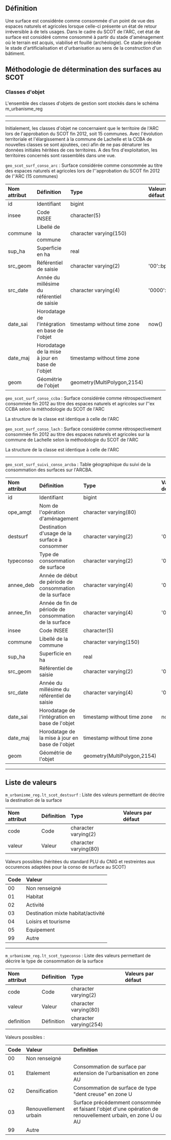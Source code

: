 

## Définition

Une surface est considérée comme consommée d'un point de vue des espaces naturels et agricoles lorsque celle-ci présente un état de retour irréversible à de tels usages. Dans le cadre du SCOT de l'ARC, cet état de surface est considéré comme consommé à partir du stade d'aménagement où le terrain est acquis, viabilisé et fouillé (archéologie). Ce stade précéde le stade d'artificialisation et d'urbanisation au sens de la construction d'un bâtiment. 

## Méthodologie de détermination des surfaces au SCOT


### Classes d'objet



L'ensemble des classes d'objets de gestion sont stockés dans le schéma m_urbanisme_reg


---




---

Initialement, les classes d'objet ne concernaient que le territoire de l'ARC lors de l'approbation du SCOT fin 2012, soit 15 communes.
Avec l'évolution territoriale et l'élargissement à la commune de Lachelle et la CCBA de nouvelles classes se sont ajoutées, ceci afin de ne pas dénaturer les données initiales héritées de ces territoires.
A des fins d'exploitation, les territoires concernés sont rassemblés dans une vue.

   `geo_scot_surf_conso_arc` : Surface considérée comme consommée au titre des espaces naturels et agricoles lors de l''approbation du SCOT fin 2012 de l''ARC (15 communes)

|Nom attribut | Définition | Type | Valeurs par défaut |
|:---|:---|:---|:---|
|id|Identifiant|bigint| |
|insee|Code INSEE|character(5)| |
|commune|Libellé de la commune|character varying(150)| |
|sup_ha|Superficie en ha|real| |
|src_geom|Référentiel de saisie|character varying(2)|'00'::bpchar|
|src_date|Année du millésime du référentiel de saisie|character varying(4)|'0000'::bpchar|
|date_sai|Horodatage de l'intégration en base de l'objet|timestamp without time zone|now()|
|date_maj|Horodatage de la mise à jour en base de l'objet|timestamp without time zone| |
|geom|Géométrie de l'objet|geometry(MultiPolygon,2154)| |

   `geo_scot_surf_conso_ccba` : Surface considérée comme rétrospectivement consommée fin 2012 au titre des espaces naturels et agricoles sur l''ex CCBA selon la méthodologie du SCOT de l'ARC
   
La structure de la classe est identique à celle de l'ARC
   
   `geo_scot_surf_conso_lach` : Surface considérée comme rétrospectivement consommée fin 2012 au titre des espaces naturels et agricoles sur la commune de Lachelle selon la méthodologie du SCOT de l'ARC
   
La structure de la classe est identique à celle de l'ARC   

---

   `geo_scot_surf_suivi_conso_arcba` : Table géographique du suivi de la consommation des surfaces sur l'ARCBA.

|Nom attribut | Définition | Type | Valeurs par défaut |
|:---|:---|:---|:---|
|id|Identifiant|bigint| |
|ope_amgt|Nom de l'opération d'aménagement|character varying(80)| |
|destsurf|Destination d'usage de la surface à consommer|character varying(2)|'00'::bpchar|
|typeconso|Type de consommation de surface|character varying(2)|'00'::bpchar|
|annee_deb|Année de début de période de consommation de la surface|character varying(4)|'0000'::bpchar|
|annee_fin|Année de fin de période de consommation de la surface|character varying(4)|'0000'::bpchar|
|insee|Code INSEE|character(5)| |
|commune|Libellé de la commune|character varying(150)| |
|sup_ha|Superficie en ha|real| |
|src_geom|Référentiel de saisie|character varying(2)|'00'::bpchar|
|src_date|Année du millésime du référentiel de saisie|character varying(4)|'0000'::bpchar|
|date_sai|Horodatage de l'intégration en base de l'objet|timestamp without time zone|now()|
|date_maj|Horodatage de la mise à jour en base de l'objet|timestamp without time zone| |
|geom|Géométrie de l'objet|geometry(MultiPolygon,2154)| |

---

## Liste de valeurs

`m_urbanisme_reg.lt_scot_destsurf` : Liste des valeurs permettant de décrire la destination de la surface

|Nom attribut | Définition | Type  | Valeurs par défaut |
|:---|:---|:---|:---|    
|code|Code|character varying(2)| |
|valeur|Valeur|character varying(80)| |

Valeurs possibles (héritées du standard PLU du CNIG et restreintes aux occurences adaptées pour la conso de surface au SCOT)

|Code|Valeur|
|:---|:---|
|00|Non renseigné|
|01|Habitat|
|02|Activité|
|03|Destination mixte habitat/activité|
|04|Loisirs et tourisme|
|05|Equipement|
|99|Autre|

---

`m_urbanisme_reg.lt_scot_typeconso` : Liste des valeurs permettant de décrire le type de consommation de la surface

|Nom attribut | Définition | Type  | Valeurs par défaut |
|:---|:---|:---|:---|    
|code|Code|character varying(2)| |
|valeur|Valeur|character varying(80)| |
|definition|Définition|character varying(254)| |

Valeurs possibles :

|Code|Valeur|Definition|
|:---|:---|:---|
|00|Non renseigné| |
|01|Etalement|Consommation de surface par extension de l'urbanisation en zone AU|
|02|Densification|Consommation de surface de type "dent creuse" en zone U|
|03|Renouvellement urbain|Surface précédemment consommée et faisant l'objet d'une opération de renouvellement urbain, en zone U ou AU|
|99|Autre| |

